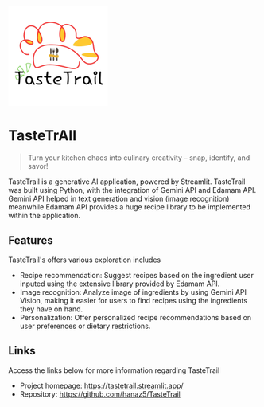 <img src="https://github.com/hanaz5/TasteTrail/blob/main/images/icon.png?raw=true" alt="Logo of the project" width="200">

# TasteTrAIl
> Turn your kitchen chaos into culinary creativity – snap, identify, and savor!

TasteTrail is a generative AI application, powered by Streamlit. TasteTrail was built using Python, with the integration of Gemini API and Edamam API. Gemini API helped in text generation and vision (image recognition) meanwhile Edamam API provides a huge recipe library to be implemented within the application.

## Features

TasteTrail's offers various exploration includes
* Recipe recommendation: Suggest recipes based on the ingredient user inputed using the extensive library provided by Edamam API.
* Image recognition: Analyze image of ingredients by using Gemini API Vision, making it easier for users to find recipes using the ingredients they have on hand.
* Personalization: Offer personalized recipe recommendations based on user preferences or dietary restrictions.

## Links

Access the links below for more information regarding TasteTrail

- Project homepage: https://tastetrail.streamlit.app/
- Repository: https://github.com/hanaz5/TasteTrail
